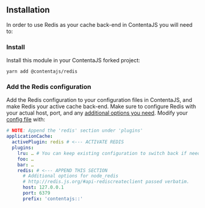 ## Installation
In order to use Redis as your cache back-end in ContentaJS you will need to:

### Install
Install this module in your ContentaJS forked project:

```
yarn add @contentajs/redis
```
 
 ### Add the Redis configuration
Add the Redis configuration  to your configuration files in ContentaJS, and
make Redis your active cache back-end. Make sure to configure Redis with your
actual host, port, and any
[additional options you need](http://redis.js.org/#api-rediscreateclient).
Modify your
[config file](https://github.com/lorenwest/node-config/wiki/Configuration-Files)
with:

```yaml
# NOTE: Append the 'redis' section under 'plugins'
applicationCache:
  activePlugin: redis # <--- ACTIVATE REDIS
  plugins:
    lru: … # You can keep existing configuration to switch back if needed.
    foo: …
    bar: …
    redis: # <--- APPEND THIS SECTION
      # Additional options for node_redis
      # http://redis.js.org/#api-rediscreateclient passed verbatim.
      host: 127.0.0.1
      port: 6379
      prefix: 'contentajs::'
```

